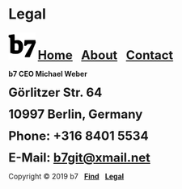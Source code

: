 # Legal
<img alt="b7" width="54" height="54" src="b7.svg"> <strong><font size="5"><a href="https://b7.github.io">Home</a> &nbsp; <a href="https://b7.github.io/about">About</a> &nbsp; <a href="https://b7.github.io/contact">Contact</a></font></strong>

**b7 CEO Michael Weber**

<strong><font size="5">Görlitzer Str. 64</font></strong>

<strong><font size="5">10997 Berlin, Germany</font></strong>

<strong><font size="5">Phone: +316 8401 5534</font></strong>

<strong><font size="5">E-Mail: b7git@xmail.net</font></strong>

Copyright © 2019 b7 &nbsp; <strong><a href="https://b7.github.io/find">Find</a></strong> &nbsp; <strong><a href="https://b7.github.io/legal">Legal</a></strong>
